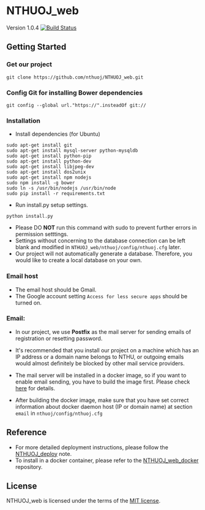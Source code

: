 # NTHUOJ_web
Version 1.0.4
[![Build Status](https://travis-ci.org/henryyang42/NTHUOJ_web.svg)](https://travis-ci.org/henryyang42/NTHUOJ_web)


## Getting Started

### Get our project
```
git clone https://github.com/nthuoj/NTHUOJ_web.git
```

### Config Git for installing Bower dependencies
```
git config --global url."https://".insteadOf git://
```

### Installation
* Install dependencies (for Ubuntu)
```
sudo apt-get install git
sudo apt-get install mysql-server python-mysqldb
sudo apt-get install python-pip
sudo apt-get install python-dev
sudo apt-get install libjpeg-dev
sudo apt-get install dos2unix
sudo apt-get install npm nodejs
sudo npm install -g bower
sudo ln -s /usr/bin/nodejs /usr/bin/node
sudo pip install -r requirements.txt
```

* Run install.py setup settings.
```
python install.py
```
* Please DO **NOT** run this command with sudo to prevent further errors in permission setttings.
* Settings without concerning to the database connection can be left blank and modified in `NTHUOJ_web/nthuoj/config/nthuoj.cfg` later.
* Our project will not automatically generate a database. Therefore, you would like to create a local database on your own.

### Email host
* The email host should be Gmail.
* The Google account setting ```Access for less secure apps``` should be turned on.

### Email:
* In our project, we use **Postfix** as the mail server for sending emails of registration or resetting password.

* It's recommended that you install our project on a machine which has an IP address or a domain name belongs to NTHU, or outgoing emails would almost definitely be blocked by other mail service providers.

* The mail server will be installed in a docker image, so if you want to enable email sending, you have to build the image first. Please check [here](https://github.com/nthuoj/NTHUOJ_web_docker) for details.

* After building the docker image, make sure that you have set correct information about docker daemon host (IP or domain name) at section `email` in `nthuoj/config/nthuoj.cfg`

## Reference
* For more detailed deployment instructions, please follow the [NTHUOJ_deploy](https://gist.github.com/henryyang42/e70c7f444788e674c4da) note.
* To install in a docker container, please refer to the [NTHUOJ_web_docker](https://github.com/nthuoj/NTHUOJ_web_docker) repository.

## License
NTHUOJ_web is licensed under the terms of the [MIT license](https://github.com/nthuoj/NTHUOJ_web/blob/master/LICENSE).

